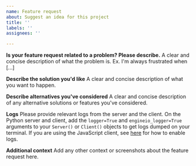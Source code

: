 ```yaml
---
name: Feature request
about: Suggest an idea for this project
title: ''
labels: ''
assignees: ''

---
```


**Is your feature request related to a problem? Please describe.**
A clear and concise description of what the problem is. Ex. I'm always frustrated when [...]

**Describe the solution you'd like**
A clear and concise description of what you want to happen.

**Describe alternatives you've considered**
A clear and concise description of any alternative solutions or features you've considered.

**Logs**
Please provide relevant logs from the server and the client. On the Python server and client, add the `logger=True` and `engineio_logger=True` arguments to your `Server()` or `Client()` objects to get logs dumped on your terminal. If you are using the JavaScript client, see [here](https://socket.io/docs/logging-and-debugging/) for how to enable logs.

**Additional context**
Add any other context or screenshots about the feature request here.
